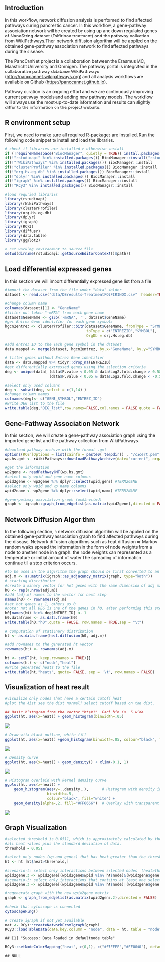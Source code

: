 ## Introduction

In this workflow, network diffusion analysis is performed to find
affected pathways during pancreatic cancer. In this workflow, a
gene-pathway association network will be created by using up and down
regulated genes of NanoString dataset (Folfirinox treatment) and the
pathway collection from WikiPathways.Then network diffusion algorithm
will be applied on the obtained gene-pathway association network to find
affected pathways during the disease.

The PancCanNet project is a collaboration between the Erasmus MC,
Maastricht University and Omnigen. The pathway portal is integrated in
the collaborative pathway database WikiPathways
(<http://panccannet.wikipathways.org>) and all analysis workflows are
available on Github (<https://panccannet.github.io>).

Pathway curation is an ongoing effort and we are continuously improving
current pathway models and adding new pathway models. The workflow will
always use the most-up-to-date information and results can slightly
differ to the information on the project website.

## R environment setup

First, we need to make sure all required R-packages are installed. Run
the following code snippet to install and load the libraries.

``` r
# check if libraries are installed > otherwise install
if (!requireNamespace("BiocManager", quietly = TRUE)) install.packages("BiocManager")
if(!"rstudioapi" %in% installed.packages()) BiocManager::install("rstudioapi")
if(!"rWikiPathways" %in% installed.packages()) BiocManager::install
if(!"clusterProfiler" %in% installed.packages()) BiocManager::install
if(!"org.Hs.eg.db" %in% installed.packages()) BiocManager::install
if(!"dplyr" %in% installed.packages()) BiocManager::install
if(!"igraph" %in% installed.packages()) BiocManager::install
if(!"RCy3" %in% installed.packages()) BiocManager::install

#load requried libraries
library(rstudioapi)
library(rWikiPathways)
library(clusterProfiler)
library(org.Hs.eg.db)
library(dplyr)
library(igraph)
library(RCy3)
library(diffusr)
library(data.table)
library(ggplot2)

# set working environment to source file
setwd(dirname(rstudioapi::getSourceEditorContext()$path))
```

## Load differential expressed genes

In this section we will import differentially expressed gene list from a
file

``` r
#import the dataset from the file under "data" folder
dataset <- read.csv("data/DEresults-TreatmentFOLFIRINOX.csv", header=TRUE)

#change column name 
colnames(dataset)[1] <- "GeneName"
#filter out token "-mRNA" from each gene name 
dataset$GeneName <- gsub('-mRNA', '', dataset$GeneName)
#get Entrez Gene identifier for each gene symbols 
hgcn2entrez <- clusterProfiler::bitr(dataset$GeneName, fromType = "SYMBOL",
                                     toType = c("ENTREZID","SYMBOL"), 
                                     OrgDb = org.Hs.eg.db)

#add entrez ID to the each gene symbol in the dataset
data.mapped <- merge(dataset, hgcn2entrez, by.x="GeneName", by.y="SYMBOL", all.x = TRUE)

# filter genes without Entrez Gene identifier
data <- data.mapped %>% tidyr::drop_na(ENTREZID)
#get differentially expressed genes using the selection criteria 
deg <- unique(data[ (data$P.value < 0.05 & data$Log2.fold.change > 0.58) | 
                    (data$P.value < 0.05 & data$Log2.fold.change < -0.58), ])

#select only used columns
deg <- subset(deg, select = c(1,14) )
#change column names
colnames(deg)<- c("GENE_SYMBOL","ENTREZ_ID")
#write DEG list to the file
write.table(deg,"DEG_list",row.names=FALSE,col.names = FALSE,quote = FALSE)
```

## Gene-Pathway Association Network

In this section, we will create a gene-pathway association graph using
the imported gene list and the pathway collection from WikiPathways.

``` r
#download pathway archive with the format .gmt
options(RCurlOptions = list(cainfo = paste0( tempdir() , "/cacert.pem" ), ssl.verifypeer = FALSE))
wp.hs.gmt <- rWikiPathways::downloadPathwayArchive(date="current", organism="Homo sapiens", format = "gmt")

#get the information 
wp2gene <- readPathwayGMT(wp.hs.gmt)
#select only wpid and gene name columns
wpid2gene <- wp2gene %>% dplyr::select(wpid,gene) #TERM2GENE
#select only wpid and wp name columns
wpid2name <- wp2gene %>% dplyr::select(wpid,name) #TERM2NAME

#gene-pathway association graph (undirected) 
graph <- igraph::graph_from_edgelist(as.matrix(wpid2gene),directed = FALSE)
```

## Network Diffusion Algorithm

In the following section, a network diffusion algortihm will be applied
on the obtained gene-pathway association graph to find affected pathways
during the disease. Network diffusion algorithms such as heat diffusion
or Markov random walks spread the information in the form of node
weights from a node to another node in a graph. the node weights can
represented as a temperature or initial amount of water.The spreading of
information continue till a stop criterion occurs.

``` r
#to be used in the algorithm the graph should be first converted to an adjacency matrix
adj.m <- as.matrix(igraph::as_adjacency_matrix(graph, type="both"))
# starting distribution
#create a binary vector for hot genes with the same dimension of adj matrix
h0 <- rep(0,nrow(adj.m))
#add (adj.m) names to the vector for next step
names(h0) <- rownames(adj.m)
#set hot genes as 1, others as 0
#note: not all DEG is one of the genes in h0, after performing this step 50 genes are assigned to 1 in h0 vector.
h0[names(h0) %in% deg$ENTREZ_ID] <- 1
h0.dataframe <- as.data.frame(h0)
write.table(h0,"h0",quote = FALSE, row.names = TRUE,sep = "\t")

# computation of stationary distribution
ht <- as.data.frame(heat.diffusion(h0, adj.m))

#add rownames to the generated ht vector
rownames(ht) <- rownames(adj.m)

ht <- setDT(ht, keep.rownames = TRUE)[]
colnames(ht) <- c("node","heat")
#write generated heats to the file
write.table(ht,"heats", quote= FALSE, sep = '\t', row.names = FALSE)
```

## Visualization of heat result

``` r
#visualize only nodes that have a certain cutoff heat
#plot the dist see the dist normal? select cutoff based on the dist.

## Basic histogram from the vector "ht$V1". Each bin is .5 wide.
ggplot(ht, aes(x=heat)) + geom_histogram(binwidth=.05)
```

![](PancCanNet-workflow5_files/figure-markdown_github/visualization-1.png)

``` r
# Draw with black outline, white fill
ggplot(ht, aes(x=heat)) +geom_histogram(binwidth=.05, colour="black", fill="white")
```

![](PancCanNet-workflow5_files/figure-markdown_github/visualization-2.png)

``` r
# Density curve
ggplot(ht, aes(x=heat)) + geom_density() + xlim(-0.1, 1)
```

![](PancCanNet-workflow5_files/figure-markdown_github/visualization-3.png)

``` r
# Histogram overlaid with kernel density curve
ggplot(ht, aes(x=heat)) + 
    geom_histogram(aes(y=..density..),      # Histogram with density instead of count on y-axis
                   binwidth=.5,
                   colour="black", fill="white") +
    geom_density(alpha=.2, fill="#FF6666")  # Overlay with transparent density plot
```

![](PancCanNet-workflow5_files/figure-markdown_github/visualization-4.png)

## Graph Visualization

``` r
#selected threshold is 0.0511, which is approximately calculated by the mean of 
#all heat values plus the standard deviation of data.
threshold = 0.051

#select only nodes (wp and genes) that has heat greater than the threshold
ht <- ht [ht$heat>threshold,]

#scenario-1: select only interactions between selected nodes  (heat>threshold)
wpid2gene.2 <- wpid2gene[(wpid2gene$wpid %in% ht$node)&(wpid2gene$gene %in% ht$node),]
#scenario-2: select only interactions that contains at least one selected node (heat>threshold)
wpid2gene.2 <- wpid2gene[(wpid2gene$wpid %in% ht$node)|(wpid2gene$gene %in% ht$node),]

#regenerate graph with the new wpid2gene matrix
graph <- graph_from_edgelist(as.matrix(wpid2gene.2),directed = FALSE)

#check that cytoscape is connected
cytoscapePing()

# create igraph if not yet available
net <- RCy3::createNetworkFromIgraph(graph)
RCy3::loadTableData(data.key.column = "node", data = ht, table = "node",table.key.column = "name")
```

    ## [1] "Success: Data loaded in defaultnode table"

``` r
RCy3::setNodeColorMapping("heat", c(0,1), c("#FFFFFF","#FF0000"), default.color = "#FFFACD")
```

    ## NULL
